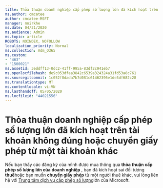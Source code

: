 ```yaml
---
title: Thỏa thuận doanh nghiệp cấp phép số lượng lớn đã kích hoạt trên tài khoản sai
ms.author: cmcatee
author: cmcatee-MSFT
manager: mnirkhe
ms.date: 04/21/2020
ms.audience: Admin
ms.topic: article
ROBOTS: NOINDEX, NOFOLLOW
localization_priority: Normal
ms.collection: Adm_O365
ms.custom:
- "463"
- "1500021"
ms.assetid: 3eddff13-0dc2-41ff-995a-83df2c941eb7
ms.openlocfilehash: de9c053dfaa3842c6539a324324a31fd53a8c761
ms.sourcegitcommit: 1c052f8dada7b7d081c61462396e1de3df682c28
ms.translationtype: MT
ms.contentlocale: vi-VN
ms.lasthandoff: 05/05/2020
ms.locfileid: "44021556"
---
```

# <a name="volume-licensing-enterprise-agreement-activated-on-the-wrong-account-or-transferring-licenses-from-one-account-to-another"></a>Thỏa thuận doanh nghiệp cấp phép số lượng lớn đã kích hoạt trên tài khoản không đúng hoặc chuyển giấy phép từ một tài khoản khác

Nếu bạn thấy các đăng ký của mình được mua thông qua **thỏa thuận cấp phép số lượng lớn của doanh nghiệp** , bạn đã kích hoạt sai đối tượng **thuê**hoặc bạn muốn **chuyển giấy phép** từ một người thuê khác, vui lòng liên hệ với [Trung tâm dịch vụ cấp phép số lượng](https://support.microsoft.com/help/4471406/how-to-contact-the-microsoft-volume-licensing-service-center)lớn của Microsoft.
